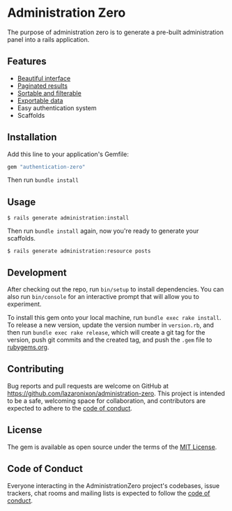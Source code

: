 # Administration Zero

The purpose of administration zero is to generate a pre-built administration panel into a rails application.

## Features

- [Beautiful interface](https://github.com/tabler/tabler)
- [Paginated results](https://github.com/ddnexus/pagy)
- [Sortable and filterable](https://github.com/activerecord-hackery/ransack)
- [Exportable data](https://github.com/westonganger/spreadsheet_architect)
- Easy authentication system
- Scaffolds

## Installation

Add this line to your application's Gemfile:

```ruby
gem "authentication-zero"
```

Then run `bundle install`

## Usage

```
$ rails generate administration:install
```

Then run `bundle install` again, now you're ready to generate your scaffolds.

```
$ rails generate administration:resource posts
```

## Development

After checking out the repo, run `bin/setup` to install dependencies. You can also run `bin/console` for an interactive prompt that will allow you to experiment.

To install this gem onto your local machine, run `bundle exec rake install`. To release a new version, update the version number in `version.rb`, and then run `bundle exec rake release`, which will create a git tag for the version, push git commits and the created tag, and push the `.gem` file to [rubygems.org](https://rubygems.org).

## Contributing

Bug reports and pull requests are welcome on GitHub at https://github.com/lazaronixon/administration-zero. This project is intended to be a safe, welcoming space for collaboration, and contributors are expected to adhere to the [code of conduct](https://github.com/lazaronixon/administration-zero/blob/master/CODE_OF_CONDUCT.md).

## License

The gem is available as open source under the terms of the [MIT License](https://opensource.org/licenses/MIT).

## Code of Conduct

Everyone interacting in the AdministrationZero project's codebases, issue trackers, chat rooms and mailing lists is expected to follow the [code of conduct](https://github.com/lazaronixon/administration-zero/blob/master/CODE_OF_CONDUCT.md).
